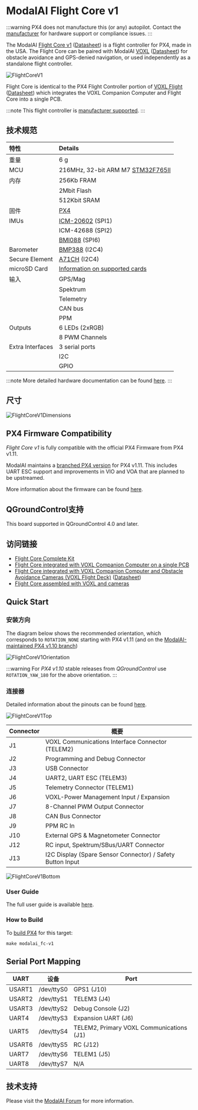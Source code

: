 # ModalAI Flight Core v1

:::warning PX4 does not manufacture this (or any) autopilot. Contact the [manufacturer](https://forum.modalai.com/) for hardware support or compliance issues.
:::

The ModalAI [Flight Core v1](https://modalai.com/flight-core) ([Datasheet](https://docs.modalai.com/flight-core-datasheet)) is a flight controller for PX4, made in the USA. The Flight Core can be paired with ModalAI [VOXL](https://modalai.com/voxl) ([Datasheet](https://docs.modalai.com/voxl-datasheet/)) for obstacle avoidance and GPS-denied navigation, or used independently as a standalone flight controller.

![FlightCoreV1](../../assets/flight_controller/modalai/fc_v1/main.jpg)

Flight Core is identical to the PX4 Flight Controller portion of [VOXL Flight](https://www.modalai.com/voxl-flight) ([Datasheet](https://docs.modalai.com/voxl-flight-datasheet/)) which integrates the VOXL Companion Computer and Flight Core into a single PCB.

:::note
This flight controller is [manufacturer supported](../flight_controller/autopilot_manufacturer_supported.md).
:::

## 技术规范

| 特性               | Details                                                          |
|:---------------- |:---------------------------------------------------------------- |
| 重量               | 6 g                                                              |
| MCU              | 216MHz, 32-bit ARM M7 [STM32F765II][stm32f765ii]                 |
| 内存               | 256Kb FRAM                                                       |
|                  | 2Mbit Flash                                                      |
|                  | 512Kbit SRAM                                                     |
| 固件               | [PX4][px4]                                                       |
| IMUs             | [ICM-20602][icm-20602] (SPI1)                                    |
|                  | ICM-42688 (SPI2)                                                 |
|                  | [BMI088][bmi088] (SPI6)                                          |
| Barometer        | [BMP388][bmp388] (I2C4)                                          |
| Secure Element   | [A71CH][a71ch] (I2C4)                                            |
| microSD Card     | [Information on supported cards](../dev_log/logging.md#sd-cards) |
| 输入               | GPS/Mag                                                          |
|                  | Spektrum                                                         |
|                  | Telemetry                                                        |
|                  | CAN bus                                                          |
|                  | PPM                                                              |
| Outputs          | 6 LEDs (2xRGB)                                                   |
|                  | 8 PWM Channels                                                   |
| Extra Interfaces | 3 serial ports                                                   |
|                  | I2C                                                              |
|                  | GPIO                                                             |

:::note
More detailed hardware documentation can be found [here](https://docs.modalai.com/flight-core-datasheet/).
:::

<!-- reference links for table above (improve layout) -->
## 尺寸

![FlightCoreV1Dimensions](../../assets/flight_controller/modalai/fc_v1/dimensions.png)

## PX4 Firmware Compatibility

_Flight Core v1_ is fully compatible with the official PX4 Firmware from PX4 v1.11.

ModalAI maintains a [branched PX4 version](https://github.com/modalai/px4-firmware/tree/modalai-1.11) for PX4 v1.11. This includes UART ESC support and improvements in VIO and VOA that are planned to be upstreamed.

More information about the firmware can be found [here](https://docs.modalai.com/flight-core-firmware/).

## QGroundControl支持

This board supported in QGroundControl 4.0 and later.

## 访问链接

- [Flight Core Complete Kit](https://modalai.com/flight-core)
- [Flight Core integrated with VOXL Companion Computer on a single PCB](https://modalai.com/flight-core)
- [Flight Core integrated with VOXL Companion Computer and Obstacle Avoidance Cameras (VOXL Flight Deck)](https://modalai.com/flight-deck) ([Datasheet](https://docs.modalai.com/voxl-flight-deck-platform-datasheet/))
- [Flight Core assembled with VOXL and cameras](https://shop.modalai.com/products/voxl-flight-deck-r1)

## Quick Start

### 安装方向

The diagram below shows the recommended orientation, which corresponds to `ROTATION_NONE` starting with PX4 v1.11 (and on the [ModalAI-maintained PX4 v1.10 branch](https://github.com/modalai/px4-firmware/tree/modalai-1.10))

![FlightCoreV1Orientation](../../assets/flight_controller/modalai/fc_v1/orientation.png)

:::warning
For _PX4 v1.10_ stable releases from _QGroundControl_ use `ROTATION_YAW_180` for the above orientation.
:::

### 连接器

Detailed information about the pinouts can be found [here](https://docs.modalai.com/flight-core-datasheet-connectors).

![FlightCoreV1Top](../../assets/flight_controller/modalai/fc_v1/top.png)

| Connector | 概要                                                         |
| --------- | ---------------------------------------------------------- |
| J1        | VOXL Communications Interface Connector (TELEM2)           |
| J2        | Programming and Debug Connector                            |
| J3        | USB Connector                                              |
| J4        | UART2, UART ESC (TELEM3)                                   |
| J5        | Telemetry Connector (TELEM1)                               |
| J6        | VOXL-Power Management Input / Expansion                    |
| J7        | 8-Channel PWM Output Connector                             |
| J8        | CAN Bus Connector                                          |
| J9        | PPM RC In                                                  |
| J10       | External GPS & Magnetometer Connector                      |
| J12       | RC input, Spektrum/SBus/UART Connector                     |
| J13       | I2C Display (Spare Sensor Connector) / Safety Button Input |

![FlightCoreV1Bottom](../../assets/flight_controller/modalai/fc_v1/bottom.png)

### User Guide

The full user guide is available [here](https://docs.modalai.com/flight-core-manual/).

### How to Build

To [build PX4](../dev_setup/building_px4.md) for this target:

```
make modalai_fc-v1
```

## Serial Port Mapping

| UART   | 设备         | Port                                     |
| ------ | ---------- | ---------------------------------------- |
| USART1 | /dev/ttyS0 | GPS1 (J10)                               |
| USART2 | /dev/ttyS1 | TELEM3 (J4)                              |
| USART3 | /dev/ttyS2 | Debug Console (J2)                       |
| UART4  | /dev/ttyS3 | Expansion UART (J6)                      |
| UART5  | /dev/ttyS4 | TELEM2, Primary VOXL Communications (J1) |
| USART6 | /dev/ttyS5 | RC (J12)                                 |
| UART7  | /dev/ttyS6 | TELEM1 (J5)                              |
| UART8  | /dev/ttyS7 | N/A                                      |

<!-- Note: Got ports using https://github.com/PX4/PX4-user_guide/pull/672#issuecomment-598198434 -->

## 技术支持

Please visit the [ModalAI Forum](https://forum.modalai.com/category/10/flight-core) for more information.

[stm32f765ii]: https://www.st.com/en/microcontrollers-microprocessors/stm32f765ii.html
[bmp388]: https://www.bosch-sensortec.com/products/environmental-sensors/pressure-sensors/bmp388/
[icm-20602]: https://www.invensense.com/products/motion-tracking/6-axis/icm-20602/
[bmi088]: https://www.bosch-sensortec.com/bst/products/all_products/bmi088_1
[px4]: https://github.com/PX4/PX4-Autopilot/tree/release/1.14/boards/modalai/fc-v1
[a71ch]: https://www.nxp.com/products/security-and-authentication/authentication/plug-and-trust-the-fast-easy-way-to-deploy-secure-iot-connections:A71CH
